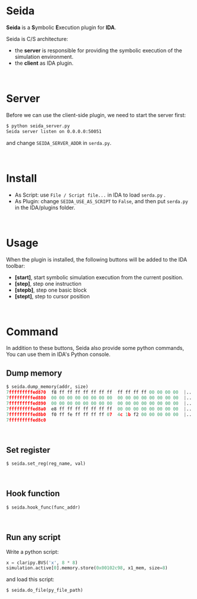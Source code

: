 # Seida

**Seida** is a **S**ymbolic **E**xecution plugin for **IDA**.

Seida is C/S architecture:
* the **server** is responsible for providing the symbolic execution of the simulation environment.
* the **client** as IDA plugin.

​     

# Server

Before we can use the client-side plugin, we need to start the server first:

```bash
$ python seida_server.py
Seida server listen on 0.0.0.0:50051
```

and change `SEIDA_SERVER_ADDR` in `serda.py`.

​                    

# Install

* As Script: use `File / Script file...` in IDA to load `serda.py` .
* As Plugin: change `SEIDA_USE_AS_SCRIPT` to `False`, and then put `serda.py` in the IDA/plugins folder.

​                

# Usage

When the plugin is installed, the following buttons will be added to the IDA toolbar:
* **[start]**, start symbolic simulation execution from the current position.
* **[step]**, step one instruction
* **[stepb]**, step one basic block
* **[stept]**, step to cursor position 

​             

# Command

In addition to these buttons, Seida also provide some python commands, You can use them in IDA's Python console.

## Dump memory

```python
$ seida.dump_memory(addr, size)
7fffffffffed870  f8 ff ff ff ff ff ff ff  ff ff ff ff 00 00 00 00  |................|
7fffffffffed880  00 00 00 00 00 00 00 00  00 00 00 00 00 00 00 00  |................|
7fffffffffed890  00 00 00 00 00 00 00 00  00 00 00 00 00 00 00 00  |................|
7fffffffffed8a0  e8 ff ff ff ff ff ff ff  00 00 00 00 00 00 00 00  |................|
7fffffffffed8b0  f0 ff fe ff ff ff ff 07  4c 1b f2 00 00 00 00 00  |........L.......|
7fffffffffed8c0
```

​            

## Set register

```python
$ seida.set_reg(reg_name, val)
```

​           

## Hook function

```python
$ seida.hook_func(func_addr)
```

​            

## Run any script

Write a python script:

```python
x = claripy.BVS('x', 8 * 8)
simulation.active[0].memory.store(0x00102c98, x1_mem, size=8)
```

and load this script:

```python
$ seida.do_file(py_file_path)
```


